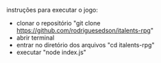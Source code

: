 instruções para executar o jogo:
- clonar o repositório "git clone https://github.com/rodriguesedson/italents-rpg"
- abrir terminal
- entrar no diretório dos arquivos "cd italents-rpg"
- executar "node index.js"
